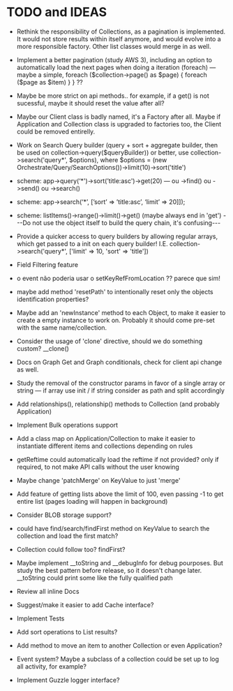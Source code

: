 # TODO and IDEAS

- Rethink the responsibility of Collections, as a pagination is implemented. It would not store results within itself anymore, and would evolve into a more responsible factory. Other list classes would merge in as well. 

- Implement a better pagination (study AWS 3), including an option to automatically load the next pages when doing a iteration (foreach) — maybe a simple, foreach ($collection->page() as $page) { foreach ($page as $item) } }  ??

- Maybe be more strict on api methods.. for example, if a get() is not sucessful, maybe it should reset the value after all?

- Maybe our Client class is badly named, it's a Factory after all. Maybe if Application and Collection class is upgraded to factories too, the Client could be removed entirelly.

- Work on Search Query builder (query + sort + aggregate builder, then be used on collection->query($queryBuilder)) or better, use collection->search('query*', $options), where $options = (new Orchestrate/Query/SearchOptions())->limit(10)->sort('title')
- scheme: app->query(‘*')->sort(’title:asc')->get(20) — ou ->find() ou ->send() ou ->search()
- scheme: app->search(‘*’, [’sort’ => ’title:asc’, ‘limit’ => 20]]);
- scheme: listItems()->range()->limit()->get() (maybe always end in 'get')
---Do not use the object itself to build the query chain, it's confusing---

- Provide a quicker access to query builders by allowing regular arrays, which get passed to a init on each query builder! I.E. collection->search('query*', ['limit' => 10, 'sort' => 'title'])

- Field Filtering feature

- o event não poderia usar o setKeyRefFromLocation ?? parece que sim!

- maybe add method 'resetPath' to intentionally reset only the objects identification properties?

- Maybe add an 'newInstance' method to each Object, to make it easier to create a empty instance to work on. Probably it should come pre-set with the same name/collection.

- Consider the usage of 'clone' directive, should we do something custom? __clone()

- Docs on Graph Get and Graph conditionals, check for client api change as well.

- Study the removal of the constructor params in favor of a single array or string — if array use init / if string consider as path and split accordingly

- Add relationships(), relationship() methods to Collection (and probably Application)

- Implement Bulk operations support 

- Add a class map on Application/Collection to make it easier to instantiate different items and collections depending on rules

- getReftime could automatically load the reftime if not provided? only if required, to not make API calls without the user knowing

- Maybe change 'patchMerge' on KeyValue to just 'merge'

- Add feature of getting lists above the limit of 100, even passing -1 to get entire list (pages loading will happen in background)

- Consider BLOB storage support?

- could have find/search/findFirst method on KeyValue to search the collection and load the first match?

- Collection could follow too? findFirst?

- Maybe implement __toString and __debugInfo for debug pourposes. But study the best pattern before release, so it doesn't change later. __toString could print some like the fully qualified path

- Review all inline Docs

- Suggest/make it easier to add Cache interface?

- Implement Tests

- Add sort operations to List results?

- Add method to move an item to another Collection or even Application?

- Event system? Maybe a subclass of a collection could be set up to log all activity, for example?

- Implement Guzzle logger interface?
